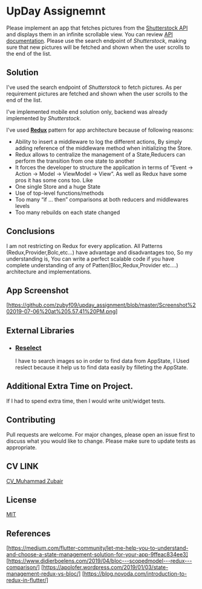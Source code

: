 # UpDay Assignemnt

Please implement an app that fetches pictures from the [Shutterstock API](http://api.shutterstock.com/) and displays them in an infinite scrollable view. You can review [API documentation](https://developers.shutterstock.com/api/v2).
Please use the search endpoint of *Shutterstock*, making sure that new pictures will be fetched and shown when the user scrolls to the end of the list.


## Solution
I've used the search endpoint of *Shutterstock* to fetch pictures. As per requirement pictures are fetched and shown when the user scrolls to the end of the list.

I've implemented mobile end solution only, backend was already implemented by *Shutterstock*. 

I've used [**Redux**](https://blog.novoda.com/introduction-to-redux-in-flutter) pattern for app architecture because of following reasons: 

*  Ability to insert a middleware to log the different actions, By simply adding reference of the middleware method when initializing the Store.
*  Redux allows to centralize the management of a State,Reducers can perform the transition from one state to another
*  It forces the developer to structure the application in terms of “Event -> Action -> Model -> ViewModel -> View”.
As well as Redux have some pros it has some cons too. Like
*  One single Store and a huge State
*  Use of top-level functions/methods
*  Too many “if … then” comparisons at both reducers and middlewares levels
*  Too many rebuilds on each state changed

## Conclusions 
I am not restricting on Redux for every application. All Patterns (Redux,Provider,Bolc,etc...) 
have advantage and disadvantages too, So my understanding is, You can write a perfect scalable code if you have complete understanding of any of 
Patten(Bloc,Redux,Provider etc....) architecture and implementations.

 
## App Screenshot
[https://github.com/zubyf09/upday_assignment/blob/master/Screenshot%202019-07-06%20at%205.57.41%20PM.png]

## External Libraries 
* ###  [Reselect](https://pub.dev/packages/reselect)
    I have to search images so in order to find data from AppState, I Used reslect because it help us to find data easily by filleting  the AppState. 
    
## Additional Extra Time on Project.

If I had to spend extra time, then I would write unit/widget tests.

## Contributing
Pull requests are welcome. For major changes, please open an issue first to discuss what you would like to change.
Please make sure to update tests as appropriate.

## CV LINK
[CV_Muhammad Zubair]( https://drive.google.com/file/d/1HT1ummSIS9TdjRVakr_Q8pEFVS4zPOTy/view?usp=sharing)

## License
[MIT](https://choosealicense.com/licenses/mit/)


[Reflectly hero image]: https://i.dailymail.co.uk/i/pix/2015/09/01/18/2BE1E88B00000578-3218613-image-m-5_1441127035222.jpg


## References
[https://medium.com/flutter-community/let-me-help-you-to-understand-and-choose-a-state-management-solution-for-your-app-9ffeac834ee3]
[https://www.didierboelens.com/2019/04/bloc---scopedmodel---redux---comparison/]
[https://apolofer.wordpress.com/2019/01/03/state-management-redux-vs-bloc/]
[https://blog.novoda.com/introduction-to-redux-in-flutter/]